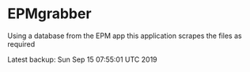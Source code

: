# EPMgrabber
Using a database from the EPM app this application scrapes the files as required


Latest backup: Sun Sep 15 07:55:01 UTC 2019
